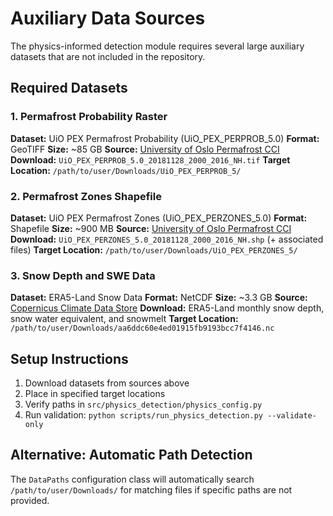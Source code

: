 # Auxiliary Data Sources
The physics-informed detection module requires several large auxiliary datasets that are not included in the repository.

## Required Datasets
### 1. Permafrost Probability Raster
**Dataset:** UiO PEX Permafrost Probability (UiO_PEX_PERPROB_5.0)
**Format:** GeoTIFF
**Size:** ~85 GB
**Source:** [University of Oslo Permafrost CCI](http://cci-permafrost.org/)
**Download:** `UiO_PEX_PERPROB_5.0_20181128_2000_2016_NH.tif`
**Target Location:** `/path/to/user/Downloads/UiO_PEX_PERPROB_5/`
### 2. Permafrost Zones Shapefile
**Dataset:** UiO PEX Permafrost Zones (UiO_PEX_PERZONES_5.0)
**Format:** Shapefile
**Size:** ~900 MB
**Source:** [University of Oslo Permafrost CCI](http://cci-permafrost.org/)
**Download:** `UiO_PEX_PERZONES_5.0_20181128_2000_2016_NH.shp` (+ associated files)
**Target Location:** `/path/to/user/Downloads/UiO_PEX_PERZONES_5/`
### 3. Snow Depth and SWE Data
**Dataset:** ERA5-Land Snow Data
**Format:** NetCDF
**Size:** ~3.3 GB
**Source:** [Copernicus Climate Data Store](https://cds.climate.copernicus.eu/)
**Download:** ERA5-Land monthly snow depth, snow water equivalent, and snowmelt
**Target Location:** `/path/to/user/Downloads/aa6ddc60e4ed01915fb9193bcc7f4146.nc`

## Setup Instructions
1. Download datasets from sources above
2. Place in specified target locations
3. Verify paths in `src/physics_detection/physics_config.py`
4. Run validation: `python scripts/run_physics_detection.py --validate-only`

## Alternative: Automatic Path Detection
The `DataPaths` configuration class will automatically search `/path/to/user/Downloads/` for matching files if specific paths are not provided.